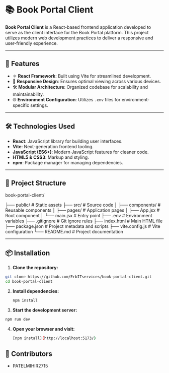 # 📚 Book Portal Client

**Book Portal Client** is a React-based frontend application developed to serve as the client interface for the Book Portal platform. This project utilizes modern web development practices to deliver a responsive and user-friendly experience.

---

## 🚀 Features

- ⚛️ **React Framework**: Built using Vite for streamlined development.
- 🎨 **Responsive Design**: Ensures optimal viewing across various devices.
- 🛠️ **Modular Architecture**: Organized codebase for scalability and maintainability.
- 🌐 **Environment Configuration**: Utilizes `.env` files for environment-specific settings.

---

## 🛠️ Technologies Used

- **React**: JavaScript library for building user interfaces.
- **Vite**: Next-generation frontend tooling.
- **JavaScript (ES6+)**: Modern JavaScript features for cleaner code.
- **HTML5 & CSS3**: Markup and styling.
- **npm**: Package manager for managing dependencies.

---

## 📁 Project Structure

book-portal-client/

├── public/ # Static assets
├── src/ # Source code
│ ├── components/ # Reusable components
│ ├── pages/ # Application pages
│ ├── App.jsx # Root component
│ └── main.jsx # Entry point
├── .env # Environment variables
├── .gitignore # Git ignore rules
├── index.html # Main HTML file
├── package.json # Project metadata and scripts
├── vite.config.js # Vite configuration
└── README.md # Project documentation


---

## 📦 Installation

1. **Clone the repository:**

```bash
git clone https://github.com/ErbITservices/book-portal-client.git
cd book-portal-client
```
2. **Install dependencies:**

   ```bash
   npm install
   ```
3. **Start the development server:**

```bash
npm run dev
```
4. **Open your browser and visit:**

   ```bash
   [npm install](http://localhost:5173/)
   ```
## 👥 Contributors
 - PATELMIHIR2715

